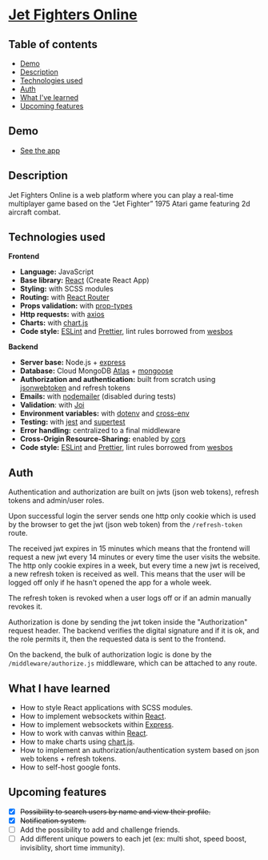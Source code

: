 # [Jet Fighters Online](https://www.jetfightersonline.org/)

## Table of contents

- [Demo](#demo)
- [Description](#description)
- [Technologies used](#technologies-used)
- [Auth](#auth)
- [What I've learned](#what-i-have-learned)
- [Upcoming features](#upcoming-features)

## Demo

- [See the app](https://www.jetfightersonline.org/)

## Description

Jet Fighters Online is a web platform where you can play a real-time multiplayer game based on the “Jet Fighter” 1975 Atari game featuring 2d aircraft combat.

## Technologies used

**Frontend**

- **Language:** JavaScript
- **Base library:** [React](https://reactjs.org/) (Create React App)
- **Styling:** with SCSS modules
- **Routing:** with [React Router](https://reactrouter.com/)
- **Props validation:** with [prop-types](https://www.npmjs.com/package/prop-types)
- **Http requests:** with [axios](https://www.npmjs.com/package/axios)
- **Charts:** with [chart.js](https://www.chartjs.org/)
- **Code style:** [ESLint](https://eslint.org/) and [Prettier](https://prettier.io/), lint rules borrowed from [wesbos](https://github.com/wesbos/eslint-config-wesbos)

**Backend**

- **Server base:** Node.js + [express](https://expressjs.com/)
- **Database:** Cloud MongoDB [Atlas](https://www.mongodb.com/atlas/database) + [mongoose](https://mongoosejs.com/)
- **Authorization and authentication:** built from scratch using [jsonwebtoken](https://github.com/auth0/node-jsonwebtoken#readme) and refresh tokens
- **Emails:** with [nodemailer](https://nodemailer.com/about/) (disabled during tests)
- **Validation**: with [Joi](https://github.com/sideway/joi)
- **Environment variables:** with [dotenv](https://github.com/motdotla/dotenv#readme) and [cross-env](https://github.com/kentcdodds/cross-env)
- **Testing:** with [jest](https://jestjs.io/) and [supertest](https://github.com/visionmedia/supertest)
- **Error handling:** centralized to a final middleware
- **Cross-Origin Resource-Sharing:** enabled by [cors](https://github.com/expressjs/cors)
- **Code style:** [ESLint](https://eslint.org/) and [Prettier](https://prettier.io/), lint rules borrowed from [wesbos](https://github.com/wesbos/eslint-config-wesbos)

## Auth

Authentication and authorization are built on jwts (json web tokens), refresh tokens and admin/user roles.

Upon successful login the server sends one http only cookie which is used by the browser to get the jwt (json web token) from the `/refresh-token` route.

The received jwt expires in 15 minutes which means that the frontend will request a new jwt every 14 minutes or every time the user visits the website. The http only cookie expires in a week, but every time a new jwt is received, a new refresh token is received as well. This means that the user will be logged off only if he hasn't opened the app for a whole week.

The refresh token is revoked when a user logs off or if an admin manually revokes it.

Authorization is done by sending the jwt token inside the "Authorization" request header. The backend verifies the digital signature and if it is ok, and the role permits it, then the requested data is sent to the frontend.

On the backend, the bulk of authorization logic is done by the `/middleware/authorize.js` middleware, which can be attached to any route.

## What I have learned

- How to style React applications with SCSS modules.
- How to implement websockets within [React](https://reactjs.org/).
- How to implement websockets within [Express](https://expressjs.com/).
- How to work with canvas within [React](https://reactjs.org/).
- How to make charts using [chart.js](https://www.chartjs.org/).
- How to implement an authorization/authentication system based on json web tokens + refresh tokens.
- How to self-host google fonts.

## Upcoming features

- [x] <del>Possibility to search users by name and view their profile.</del>
- [x] <del>Notification system.</del>
- [ ] Add the possibility to add and challenge friends.
- [ ] Add different unique powers to each jet (ex: multi shot, speed boost, invisiblity, short time immunity).
